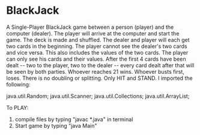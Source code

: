 # BlackJack
A Single-Player BlackJack game between a person (player) and the computer (dealer).
The player will arrive at the computer and start the game. The deck is made and shuffled. The dealer and player will each get two cards in the beginning. The player cannot see the dealer's two cards and vice versa. This also includes the values of the two cards. The player can only see his cards and their values.  After the first 4 cards have been dealt -- two to the player, two to the dealer -- every card dealt after that will be seen by both parties. Whoever reaches 21 wins. Whoever busts first, loses. There is no doubling or splitting. Only HIT and STAND. I imported the following:

 java.util.Random;
 java.util.Scanner;
 java.util.Collections;
 java.util.ArrayList;
 
 To PLAY:
 1) compile files by typing "javac *.java" in terminal
 2) Start game by typing "java Main"

